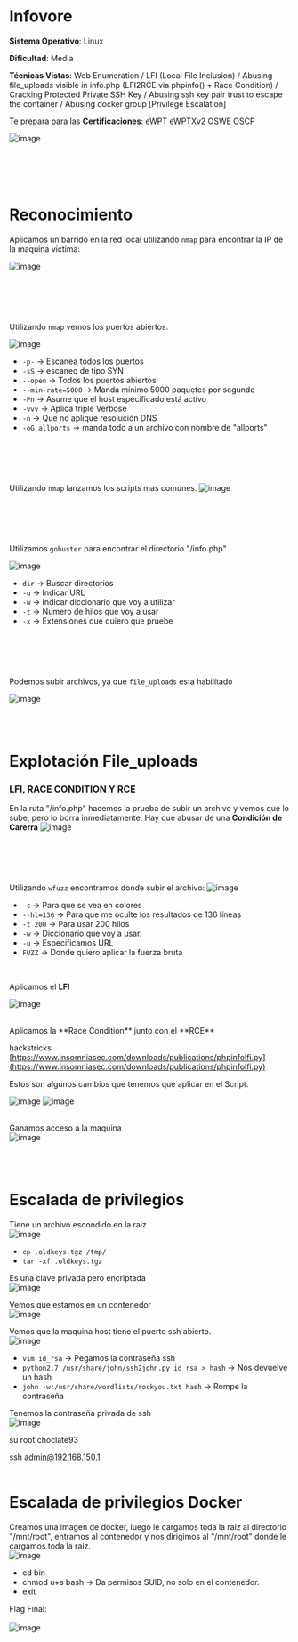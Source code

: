 # Infovore

**Sistema Operativo**: Linux

**Dificultad**: Media

**Técnicas Vistas**: Web Enumeration /
LFI (Local File Inclusion) /
Abusing file_uploads visible in info.php (LFI2RCE via phpinfo() + Race Condition) /
Cracking Protected Private SSH Key /
Abusing ssh key pair trust to escape the container /
Abusing docker group [Privilege Escalation]

Te prepara para las **Certificaciones**: eWPT eWPTXv2 OSWE OSCP


![image](https://github.com/user-attachments/assets/27dd21bb-aec2-4791-9985-2d49739042ab)
# <br>

# Reconocimiento


Aplicamos un barrido en la red local utilizando `nmap` para encontrar la IP de la maquina victima:

![image](https://github.com/user-attachments/assets/edf64c8d-e57d-4682-82fc-5d56922f7eb5)
# <br>

Utilizando `nmap` vemos los puertos abiertos.

![image](https://github.com/user-attachments/assets/dd5f0d0d-33a5-439a-a45f-f6e90d04d86e)

- `-p-` -> Escanea todos los puertos 
- `-sS` -> escaneo de tipo SYN
- `--open` -> Todos los puertos abiertos
- `--min-rate=5000` -> Manda mínimo 5000 paquetes por segundo
- `-Pn` -> Asume que el host especificado está activo
- `-vvv` -> Aplica triple Verbose 
- `-n` -> Que no aplique resolución DNS
- `-oG allports` -> manda todo a un archivo con nombre de "allports"

# <br>

Utilizando `nmap` lanzamos los scripts mas comunes.
![image](https://github.com/user-attachments/assets/d4669c55-1276-48bc-9670-bed983515298)

# <br>

Utilizamos `gobuster` para encontrar el directorio "/info.php"

![image](https://github.com/user-attachments/assets/58b93d5b-ab7d-4470-b7ed-3aeebe64fdcc)

- `dir` ->  Buscar directorios 
- `-u` -> Indicar URL
- `-w` ->  Indicar diccionario que voy a utilizar
- `-t` -> Numero de hilos que voy a usar
- `-x` -> Extensiones que quiero que pruebe

# <br>

Podemos subir archivos, ya que `file_uploads` esta habilitado

![image](https://github.com/user-attachments/assets/9bcc3c64-7849-4b72-91fc-80945abe9696)

<br><br>

# Explotación File_uploads

### LFI, RACE CONDITION Y RCE

En la ruta "/info.php" hacemos la prueba de subir un archivo y vemos que lo sube, pero lo borra inmediatamente.
Hay que abusar de una **Condición de Carerra**
![image](https://github.com/user-attachments/assets/3b64ae17-9e3e-49ad-a48a-8c2df7e7ebf8)

# <br>

Utilizando `wfuzz` encontramos donde subir el archivo:
![image](https://github.com/user-attachments/assets/2775485b-3e50-4c61-ba72-dbd72edfb94c)
- `-c` -> Para que se vea en colores
- `--hl=136`  -> Para que me oculte los resultados de 136 líneas
- `-t 200` -> Para usar 200 hilos
- `-w` -> Diccionario que voy a usar.
- `-u` -> Especificamos URL
- `FUZZ` -> Donde quiero aplicar la fuerza bruta

<br>

Aplicamos el **LFI**



![image](https://github.com/user-attachments/assets/950c9647-9a2d-4faa-baab-496fade01f07)


<br>
Aplicamos la **Race Condition** junto con el **RCE**

hackstricks
[https://www.insomniasec.com/downloads/publications/phpinfolfi.py](https://www.insomniasec.com/downloads/publications/phpinfolfi.py)


Estos son algunos cambios que tenemos que aplicar en el Script.



![image](https://github.com/user-attachments/assets/d90e9f45-6cf0-49ef-9856-996da3e9a5b1)
![image](https://github.com/user-attachments/assets/2fae5737-21b0-422f-972f-63853ffd52f9)<br><br>



Ganamos acceso a la maquina<br>
![image](https://github.com/user-attachments/assets/30462227-87d5-47fb-acd0-d8a296700f64)<br>


<br><br>

# Escalada de privilegios

Tiene un archivo escondido en la raiz<br>
![image](https://github.com/user-attachments/assets/1cc36bc4-e33e-4ade-8102-e71b2cedfc0a)<br>
- `cp .oldkeys.tgz /tmp/`
- `tar -xf .oldkeys.tgz`


Es una clave privada pero encriptada<br>
![image](https://github.com/user-attachments/assets/b56d411e-ea22-4d0d-9688-ac958cfa5da9)<br>

Vemos que estamos  en un contenedor<br>
![image](https://github.com/user-attachments/assets/4b148222-708d-48ac-9071-d31353b9ac4e)<br>

Vemos que la maquina host tiene el puerto ssh abierto.<br>
![image](https://github.com/user-attachments/assets/65e5e9b4-f3f8-406e-9df7-dc11c685427e)<br>


- `vim id_rsa` -> Pegamos la contraseña ssh
- `python2.7 /usr/share/john/ssh2john.py id_rsa > hash` -> Nos devuelve un hash
- `john -w:/usr/share/wordlists/rockyou.txt hash` -> Rompe la contraseña

Tenemos la contraseña privada de ssh<br>
![image](https://github.com/user-attachments/assets/1b777447-a056-446e-9b6f-84dfc0d2b16f)<br>

su root
choclate93

ssh admin@192.168.150.1 
<br><br>


# Escalada de privilegios Docker

Creamos una imagen de docker, luego le cargamos toda la raiz al directorio "/mnt/root", entramos al contenedor y nos dirigimos al "/mnt/root" donde le cargamos toda la raiz.<br>
![image](https://github.com/user-attachments/assets/5bd2c0ff-9f1b-486c-961f-a439a7423fc1)<br>

- cd bin
- chmod u+s bash -> Da permisos SUID, no solo en el contenedor.
- exit


Flag Final:<br><br>
![image](https://github.com/user-attachments/assets/74648ad7-1f3a-49a6-b7c3-dbff19660067)

